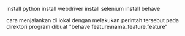 install python
install webdriver
install selenium
install behave

cara menjalankan di lokal dengan melakukan perintah tersebut pada direktori program dibuat "behave feature\nama_feature.feature"
